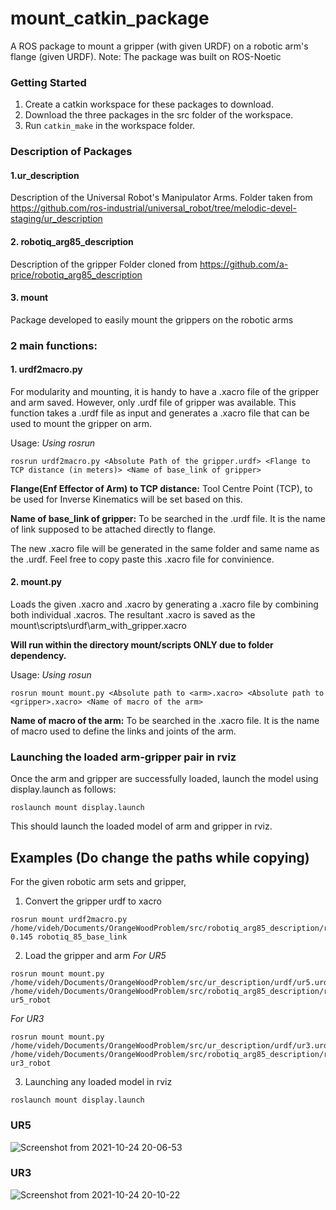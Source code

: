 # mount_catkin_package
A ROS package to mount a gripper (with given URDF) on a robotic arm's flange (given URDF). 
Note: The package was built on ROS-Noetic

### Getting Started
1. Create a catkin workspace for these packages to download.
2. Download the three packages in the src folder of the workspace.
3. Run `catkin_make` in the workspace folder.

### Description of Packages
#### 1.ur_description
Description of the Universal Robot's Manipulator Arms.
Folder taken from https://github.com/ros-industrial/universal_robot/tree/melodic-devel-staging/ur_description
#### 2. robotiq_arg85_description
Description of the gripper
Folder cloned from https://github.com/a-price/robotiq_arg85_description
#### 3. mount
Package developed to easily mount the grippers on the robotic arms

### 2 main functions:
#### 1. urdf2macro.py
For modularity and mounting, it is handy to have a .xacro file of the gripper and arm saved. However, only .urdf file of gripper was available.
This function takes a .urdf file as input and generates a .xacro file that can be used to mount the gripper on arm.

Usage:
_Using rosrun_
```shell
rosrun urdf2macro.py <Absolute Path of the gripper.urdf> <Flange to TCP distance (in meters)> <Name of base_link of gripper>
```
**Flange(Enf Effector of Arm) to TCP distance:** Tool Centre Point (TCP), to be used for Inverse Kinematics will be set based on this.

**Name of base_link of gripper:** To be searched in the <gripper>.urdf file. It is the name of link supposed to be attached directly to flange.

The new <gripper>.xacro file will be generated in the same folder and same name as the <gripper>.urdf. Feel free to copy paste this .xacro file for convinience.
  
#### 2. mount.py
Loads the given <gripper>.xacro and <arm>.xacro by generating a .xacro file by combining both individual .xacros. The resultant .xacro is saved as the mount\scripts\urdf\arm_with_gripper.xacro

**Will run within the directory mount/scripts ONLY due to folder dependency.**
  
Usage:
  _Using rosun_
  ```shell
  rosrun mount mount.py <Absolute path to <arm>.xacro> <Absolute path to <gripper>.xacro> <Name of macro of the arm>
  ```

**Name of macro of the arm:** To be searched in the <arm>.xacro file. It is the name of macro used to define the links and joints of the arm.
  
### Launching the loaded arm-gripper pair in rviz
Once the arm and gripper are successfully loaded, launch the model using display.launch as follows:
  ```shell
  roslaunch mount display.launch
  ```
  This should launch the loaded model of arm and gripper in rviz.

## Examples (Do change the paths while copying)
For the given robotic arm sets and gripper,
  
1. Convert the gripper urdf to xacro
  
  ```shell
  rosrun mount urdf2macro.py /home/videh/Documents/OrangeWoodProblem/src/robotiq_arg85_description/robots/robotiq_arg85_description.URDF 0.145 robotiq_85_base_link

  ```
2. Load the gripper and arm
  _For UR5_
  ```shell
  rosrun mount mount.py /home/videh/Documents/OrangeWoodProblem/src/ur_description/urdf/ur5.urdf.xacro /home/videh/Documents/OrangeWoodProblem/src/robotiq_arg85_description/robots/robotiq_arg85_description.xacro ur5_robot
  ```
  
  
  _For UR3_
  ```shell
  rosrun mount mount.py /home/videh/Documents/OrangeWoodProblem/src/ur_description/urdf/ur3.urdf.xacro /home/videh/Documents/OrangeWoodProblem/src/robotiq_arg85_description/robots/robotiq_arg85_description.xacro ur3_robot

  ```
 3. Launching any loaded model in rviz
  ```shell
  roslaunch mount display.launch
  ```
  
  ### UR5
  ![Screenshot from 2021-10-24 20-06-53](https://user-images.githubusercontent.com/66770479/138599045-dc51b527-2c99-426e-8047-769c34c29c46.png)
  
  ### UR3
  
![Screenshot from 2021-10-24 20-10-22](https://user-images.githubusercontent.com/66770479/138599072-cb014830-9c3e-447d-9882-bc90be90501d.png)
